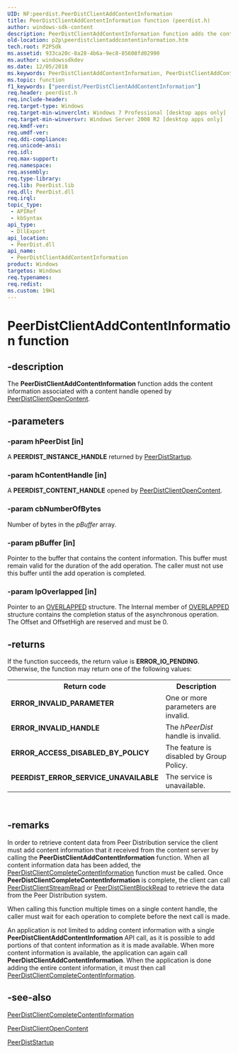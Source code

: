 ```yaml
---
UID: NF:peerdist.PeerDistClientAddContentInformation
title: PeerDistClientAddContentInformation function (peerdist.h)
author: windows-sdk-content
description: PeerDistClientAddContentInformation function adds the content information associated with a content handle opened by PeerDistClientOpenContent.
old-location: p2p\peerdistclientaddcontentinformation.htm
tech.root: P2PSdk
ms.assetid: 933ca20c-8a28-4b6a-9ec8-85608fd02990
ms.author: windowssdkdev
ms.date: 12/05/2018
ms.keywords: PeerDistClientAddContentInformation, PeerDistClientAddContentInformation function [Peer Networking], p2p.peerdistclientaddcontentinformation, peerdist/PeerDistClientAddContentInformation
ms.topic: function
f1_keywords: ["peerdist/PeerDistClientAddContentInformation"]
req.header: peerdist.h
req.include-header: 
req.target-type: Windows
req.target-min-winverclnt: Windows 7 Professional [desktop apps only]
req.target-min-winversvr: Windows Server 2008 R2 [desktop apps only]
req.kmdf-ver: 
req.umdf-ver: 
req.ddi-compliance: 
req.unicode-ansi: 
req.idl: 
req.max-support: 
req.namespace: 
req.assembly: 
req.type-library: 
req.lib: PeerDist.lib
req.dll: PeerDist.dll
req.irql: 
topic_type:
 - APIRef
 - kbSyntax
api_type:
 - DllExport
api_location:
 - PeerDist.dll
api_name:
 - PeerDistClientAddContentInformation
product: Windows
targetos: Windows
req.typenames: 
req.redist: 
ms.custom: 19H1
---
```


# PeerDistClientAddContentInformation function


## -description


The <b>PeerDistClientAddContentInformation</b> function adds the content information associated with a content handle opened by <a href="https://docs.microsoft.com/windows/desktop/api/peerdist/nf-peerdist-peerdistclientopencontent">PeerDistClientOpenContent</a>.


## -parameters




### -param hPeerDist [in]

A <b>PEERDIST_INSTANCE_HANDLE</b> returned by <a href="https://docs.microsoft.com/windows/desktop/api/peerdist/nf-peerdist-peerdiststartup">PeerDistStartup</a>.


### -param hContentHandle [in]

A <b>PEERDIST_CONTENT_HANDLE</b> opened by <a href="https://docs.microsoft.com/windows/desktop/api/peerdist/nf-peerdist-peerdistclientopencontent">PeerDistClientOpenContent</a>.


### -param cbNumberOfBytes

Number of bytes in the <i>pBuffer</i> array.


### -param pBuffer [in]

Pointer to the buffer that contains the content information. This buffer must remain valid for the duration of the add operation. The caller must not use this buffer until the add operation is completed.


### -param lpOverlapped [in]

Pointer to an <a href="http://go.microsoft.com/fwlink/p/?linkid=131007">OVERLAPPED</a> structure. The Internal member of <a href="http://go.microsoft.com/fwlink/p/?linkid=131007">OVERLAPPED</a> structure contains the completion status of the asynchronous operation. The Offset and OffsetHigh are reserved and must be 0.  


## -returns



If the function succeeds, the return value is <b>ERROR_IO_PENDING</b>. Otherwise, the function may return one of the following values:

<table>
<tr>
<th>Return code</th>
<th>Description</th>
</tr>
<tr>
<td width="40%">
<dl>
<dt><b>ERROR_INVALID_PARAMETER</b></dt>
</dl>
</td>
<td width="60%">
One or more parameters are invalid.

</td>
</tr>
<tr>
<td width="40%">
<dl>
<dt><b>ERROR_INVALID_HANDLE</b></dt>
</dl>
</td>
<td width="60%">
The <i>hPeerDist</i> handle is invalid.

</td>
</tr>
<tr>
<td width="40%">
<dl>
<dt><b>ERROR_ACCESS_DISABLED_BY_POLICY</b></dt>
</dl>
</td>
<td width="60%">
The feature is disabled by Group Policy.

</td>
</tr>
<tr>
<td width="40%">
<dl>
<dt><b>PEERDIST_ERROR_SERVICE_UNAVAILABLE</b></dt>
</dl>
</td>
<td width="60%">
The service is unavailable.

</td>
</tr>
</table>
 




## -remarks



In order to retrieve content data from Peer Distribution service the client must add content information that it received from the content server by calling the <b>PeerDistClientAddContentInformation</b> function. When all content information data has been added, the <a href="https://docs.microsoft.com/windows/desktop/api/peerdist/nf-peerdist-peerdistclientcompletecontentinformation">PeerDistClientCompleteContentInformation</a> function must be called. Once <b>PeerDistClientCompleteContentInformation</b> is complete, the client can call <a href="https://docs.microsoft.com/windows/desktop/api/peerdist/nf-peerdist-peerdistclientstreamread">PeerDistClientStreamRead</a> or <a href="https://docs.microsoft.com/windows/desktop/api/peerdist/nf-peerdist-peerdistclientblockread">PeerDistClientBlockRead</a> to retrieve the data from the Peer Distribution system.

When calling this function multiple times on a single content handle, the caller must wait for each operation to complete before the next call is made.

An application is  not limited  to adding  content information with a single <b>PeerDistClientAddContentInformation</b> API call, as it is possible to add portions of that content information as it is made available. When more content information is available, the application can again call <b>PeerDistClientAddContentInformation</b>. When the application is done adding the entire content information, it must then call <a href="https://docs.microsoft.com/windows/desktop/api/peerdist/nf-peerdist-peerdistclientcompletecontentinformation">PeerDistClientCompleteContentInformation</a>.





## -see-also




<a href="https://docs.microsoft.com/windows/desktop/api/peerdist/nf-peerdist-peerdistclientcompletecontentinformation">PeerDistClientCompleteContentInformation</a>



<a href="https://docs.microsoft.com/windows/desktop/api/peerdist/nf-peerdist-peerdistclientopencontent">PeerDistClientOpenContent</a>



<a href="https://docs.microsoft.com/windows/desktop/api/peerdist/nf-peerdist-peerdiststartup">PeerDistStartup</a>
 

 

